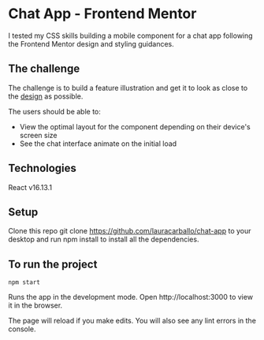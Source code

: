 # Chat App - Frontend Mentor

I tested my CSS skills building a mobile component for a chat app following the Frontend Mentor design and styling guidances.

## The challenge

The challenge is to build a feature illustration and get it to look as close to the [design](https://www.frontendmentor.io/challenges/chat-app-css-illustration-O5auMkFqY) as possible. 

The users should be able to:

- View the optimal layout for the component depending on their device's screen size
- See the chat interface animate on the initial load

## Technologies

React v16.13.1

## Setup

Clone this repo git clone https://github.com/lauracarballo/chat-app to your desktop and run npm install to install all the dependencies.

## To run the project

`npm start`

Runs the app in the development mode. Open http://localhost:3000 to view it in the browser.

The page will reload if you make edits. You will also see any lint errors in the console.
